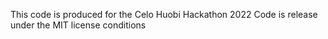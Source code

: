 This code is produced for the Celo Huobi Hackathon 2022
Code is release under the MIT license conditions